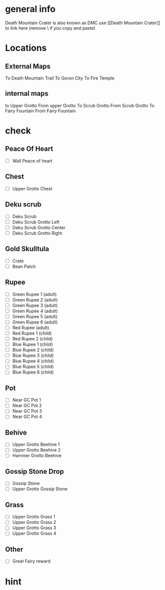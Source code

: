 # general info 
Death Mountain Crater is also known as DMC use \[\[Death Mountain Crater]] to link here (remove \\ if you copy and paste)
# Locations
## External Maps
To Death Mountain Trail
To Goron City
To Fire Temple
## internal maps
to Upper Grotto
From upper Grotto
To Scrub Grotto
From Scrub Grotto
To Fairy Fountain
From Fairy Fountain

# check
## Peace Of Heart
- [ ] Wall Peace of heart
## Chest
- [ ] Upper Grotto Chest
## Deku scrub
- [ ] Deku Scrub 
- [ ] Deku Scrub Grotto Left 
- [ ] Deku Scrub Grotto Center
- [ ] Deku Scrub Grotto Right
## Gold Skulltula
- [ ] Crate
- [ ] Bean Patch
## Rupee
- [ ] Green Rupee 1 (adult)
- [ ] Green Rupee 2 (adult)
- [ ] Green Rupee 3 (adult)
- [ ] Green Rupee 4 (adult)
- [ ] Green Rupee 5 (adult)
- [ ] Green Rupee 6 (adult)
- [ ] Red Rupee (adult)
- [ ] Red Rupee 1 (child)
- [ ] Red Rupee 2 (child)
- [ ] Blue Rupee 1 (child)
- [ ] Blue Rupee 2 (child)
- [ ] Blue Rupee 3 (child)
- [ ] Blue Rupee 4 (child)
- [ ] Blue Rupee 5 (child)
- [ ] Blue Rupee 6 (child)
## Pot
- [ ] Near GC Pot 1
- [ ] Near GC Pot 2
- [ ] Near GC Pot 3
- [ ] Near GC Pot 4
## Behive
- [ ] Upper Grotto Beehive 1
- [ ] Upper Grotto Beehive 2
- [ ] Hammer Grotto Beehive
## Gossip Stone Drop
- [ ] Gossip Stone
- [ ] Upper Grotto Gossip Stone
## Grass
- [ ] Upper Grotto Grass 1
- [ ] Upper Grotto Grass 2
- [ ] Upper Grotto Grass 3
- [ ] Upper Grotto Grass 4
## Other
- [ ] Great Fairy reward
# hint